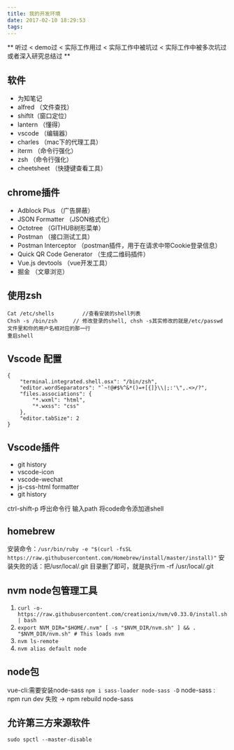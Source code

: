 ```yaml
---
title: 我的开发环境
date: 2017-02-10 18:29:53
tags:
---
```


** 听过 < demo过 < 实际工作用过 < 实际工作中被坑过 < 实际工作中被多次坑过或者深入研究总结过 **

## 软件

- 为知笔记
- alfred （文件查找）
- shiftlt（窗口定位）
- lantern （懂得）
- vscode （编辑器）
- charles （mac下的代理工具）
- iterm （命令行强化）
- zsh （命令行强化）
- cheetsheet （快捷键查看工具）

## chrome插件

- Adblock Plus （广告屏蔽）
- JSON Formatter （JSON格式化）
- Octotree （GITHUB树形菜单）
- Postman （接口测试工具）
- Postman Interceptor （postman插件，用于在请求中带Cookie登录信息）
- Quick QR Code Generator （生成二维码插件）
- Vue.js devtools （vue开发工具）
- 掘金 （文章浏览）

## 使用zsh


    Cat /etc/shells         //查看安装的shell列表
    Chsh -s /bin/zsh     // 修改登录的shell, chsh -s其实修改的就是/etc/passwd文件里和你的用户名相对应的那一行
    重启shell


## Vscode 配置

    {
        "terminal.integrated.shell.osx": "/bin/zsh",
        "editor.wordSeparators": "`~!@#$%^&*()=+[{]}\\|;:'\",.<>/?",
        "files.associations": {
            "*.wxml": "html",
            "*.wxss": "css"
        },
        "editor.tabSize": 2
    }


## Vscode插件
- git history
- vscode-icon
- vscode-wechat
- js-css-html formatter
- git history

ctrl-shift-p  呼出命令行 输入path 将code命令添加进shell

## homebrew

安装命令：` /usr/bin/ruby -e "$(curl -fsSL https://raw.githubusercontent.com/Homebrew/install/master/install)" `
安装失败的话：把/usr/local/.git 目录删了即可，就是执行rm -rf /usr/local/.git

## nvm node包管理工具

1.  `curl -o- https://raw.githubusercontent.com/creationix/nvm/v0.33.0/install.sh | bash `
2.  ` export NVM_DIR="$HOME/.nvm" [ -s "$NVM_DIR/nvm.sh" ] && . "$NVM_DIR/nvm.sh" # This loads nvm `
3.  `nvm ls-remote`
4.  `nvm alias default node`

## node包
vue-cli:需要安装node-sass ` npm i sass-loader node-sass -D `
node-sass : npm run dev 失败 -> npm rebuild node-sass

## 允许第三方来源软件

` sudo spctl --master-disable `







